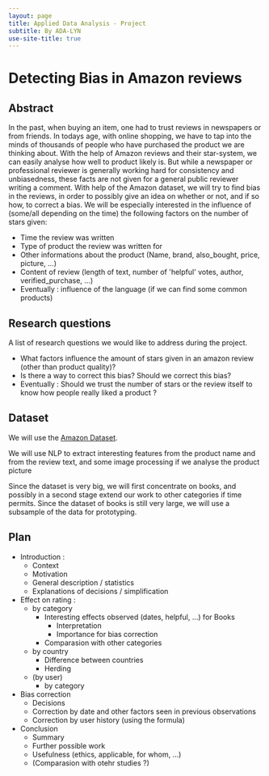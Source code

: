 ```yaml
---
layout: page
title: Applied Data Analysis - Project
subtitle: By ADA-LYN
use-site-title: true
---
```


# Detecting Bias in Amazon reviews


## Abstract

In the past, when buying an item, one had to trust reviews in newspapers or from friends. In todays age, with online shopping, we have to tap into the minds of thousands of people who have purchased the product we are thinking about. With the help of Amazon reviews and their star-system, we can easily analyse how well to product likely is. But while a newspaper or professional reviewer is generally working hard for consistency and unbiasedness, these facts are not given for a general public reviewer writing a comment. With help of the Amazon dataset, we will try to find bias in the reviews, in order to possibly give an idea on whether or not, and if so how, to correct a bias. We will be especially interested in the influence of (some/all depending on the time) the following factors on the number of stars given:

- Time the review was written
- Type of product the review was written for
- Other informations about the product (Name, brand, also_bought, price, picture, ...)
- Content of review (length of text, number of 'helpful' votes, author, verified_purchase, ...)
- Eventually : influence of the language (if we can find some common products)


## Research questions

A list of research questions we would like to address during the project. 

- What factors influence the amount of stars given in an amazon review (other than product quality)?
- Is there a way to correct this bias? Should we correct this bias?
- Eventually : Should we trust the number of stars or the review itself to know how people really liked a product ? 

## Dataset

We will use the [Amazon Dataset](http://jmcauley.ucsd.edu/data/amazon/).

We will use NLP to extract interesting features from the product name and from the review text, and some image processing if we analyse the product picture

Since the dataset is very big, we will first concentrate on books, and possibly in a second stage extend our work to other categories if time permits. Since the dataset of books is still very large, we will use a subsample of the data for prototyping.

## Plan

- Introduction :
	- Context
	- Motivation
	- General description / statistics
	- Explanations of decisions / simplification
- Effect on rating :
	- by category
		- Interesting effects observed (dates, helpful, ...) for Books
			- Interpretation
			- Importance for bias correction
		- Comparasion with other categories
	- by country
		- Difference between countries
		- Herding
	- (by user) 
		- by category 
- Bias correction
	- Decisions
	- Correction by date and other factors seen in previous observations
	- Correction by user history (using the formula)
- Conclusion
	- Summary
	- Further possible work
	- Usefulness (ethics, applicable, for whom, ...)
	- (Comparasion with otehr studies ?)
